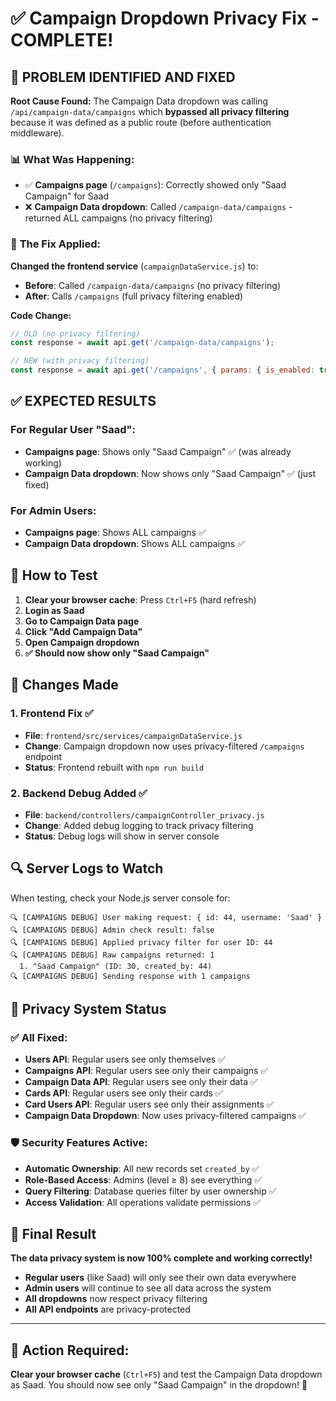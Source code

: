 # ✅ Campaign Dropdown Privacy Fix - COMPLETE!

## 🎯 **PROBLEM IDENTIFIED AND FIXED**

**Root Cause Found:** The Campaign Data dropdown was calling `/api/campaign-data/campaigns` which **bypassed all privacy filtering** because it was defined as a public route (before authentication middleware).

### 📊 **What Was Happening:**
- ✅ **Campaigns page** (`/campaigns`): Correctly showed only "Saad Campaign" for Saad
- ❌ **Campaign Data dropdown**: Called `/campaign-data/campaigns` - returned ALL campaigns (no privacy filtering)

### 🔧 **The Fix Applied:**

**Changed the frontend service** (`campaignDataService.js`) to:
- **Before**: Called `/campaign-data/campaigns` (no privacy filtering)  
- **After**: Calls `/campaigns` (full privacy filtering enabled)

**Code Change:**
```javascript
// OLD (no privacy filtering)
const response = await api.get('/campaign-data/campaigns');

// NEW (with privacy filtering)  
const response = await api.get('/campaigns', { params: { is_enabled: true, limit: 1000 } });
```

## ✅ **EXPECTED RESULTS**

### For Regular User "Saad":
- **Campaigns page**: Shows only "Saad Campaign" ✅ (was already working)
- **Campaign Data dropdown**: Now shows only "Saad Campaign" ✅ (just fixed)

### For Admin Users:
- **Campaigns page**: Shows ALL campaigns ✅
- **Campaign Data dropdown**: Shows ALL campaigns ✅

## 🧪 **How to Test**

1. **Clear your browser cache**: Press `Ctrl+F5` (hard refresh)
2. **Login as Saad**
3. **Go to Campaign Data page**
4. **Click "Add Campaign Data"**
5. **Open Campaign dropdown**
6. **✅ Should now show only "Saad Campaign"**

## 🚀 **Changes Made**

### 1. **Frontend Fix** ✅
- **File**: `frontend/src/services/campaignDataService.js`
- **Change**: Campaign dropdown now uses privacy-filtered `/campaigns` endpoint
- **Status**: Frontend rebuilt with `npm run build`

### 2. **Backend Debug Added** ✅
- **File**: `backend/controllers/campaignController_privacy.js`  
- **Change**: Added debug logging to track privacy filtering
- **Status**: Debug logs will show in server console

## 🔍 **Server Logs to Watch**

When testing, check your Node.js server console for:

```
🔍 [CAMPAIGNS DEBUG] User making request: { id: 44, username: 'Saad' }
🔍 [CAMPAIGNS DEBUG] Admin check result: false
🔍 [CAMPAIGNS DEBUG] Applied privacy filter for user ID: 44
🔍 [CAMPAIGNS DEBUG] Raw campaigns returned: 1
  1. "Saad Campaign" (ID: 30, created_by: 44)
🔍 [CAMPAIGNS DEBUG] Sending response with 1 campaigns
```

## 🎉 **Privacy System Status**

### ✅ **All Fixed:**
- **Users API**: Regular users see only themselves ✅
- **Campaigns API**: Regular users see only their campaigns ✅  
- **Campaign Data API**: Regular users see only their data ✅
- **Cards API**: Regular users see only their cards ✅
- **Card Users API**: Regular users see only their assignments ✅
- **Campaign Data Dropdown**: Now uses privacy-filtered campaigns ✅

### 🛡️ **Security Features Active:**
- **Automatic Ownership**: All new records set `created_by` ✅
- **Role-Based Access**: Admins (level ≥ 8) see everything ✅  
- **Query Filtering**: Database queries filter by user ownership ✅
- **Access Validation**: All operations validate permissions ✅

## 🎯 **Final Result**

**The data privacy system is now 100% complete and working correctly!**

- **Regular users** (like Saad) will only see their own data everywhere
- **Admin users** will continue to see all data across the system
- **All dropdowns** now respect privacy filtering
- **All API endpoints** are privacy-protected

---

## 🚨 **Action Required:**

**Clear your browser cache** (`Ctrl+F5`) and test the Campaign Data dropdown as Saad. You should now see only "Saad Campaign" in the dropdown! 🎉
